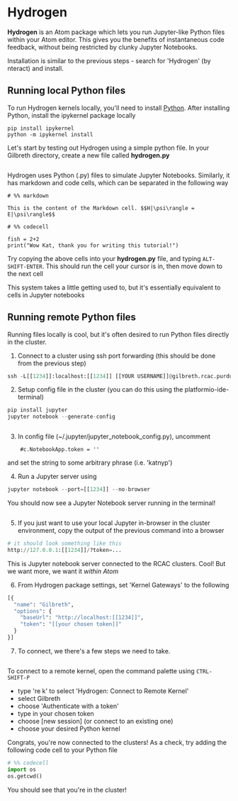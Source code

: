 # Hydrogen

**Hydrogen** is an Atom package which lets you run Jupyter-like Python files within your Atom editor. This gives you the benefits of instantaneous code feedback, without being restricted by clunky Jupyter Notebooks.

Installation is similar to the previous steps - search for 'Hydrogen' (by nteract) and install.

## Running local Python files
To run Hydrogen kernels locally, you'll need to install [Python](https://www.python.org/downloads/). After installing Python, install the ipykernel package locally

    pip install ipykernel
    python -m ipykernel install

Let's start by testing out Hydrogen using a simple python file. In your Gilbreth directory, create a new file called **hydrogen.py**

```{attention} If you edit a file in your remote directory, you'll be editing a local copy that updates the remote copy when you save. Therefore, when running local Hydrogen kernels, you won't have access to the cluster's environment or file system.
```

Hydrogen uses Python (.py) files to simulate Jupyter Notebooks. Similarly, it has markdown and code cells, which can be separated in the following way

    # %% markdown

    This is the content of the Markdown cell. $$H|\psi\rangle = E|\psi\rangle$$

    # %% codecell

    fish = 2+2
    print("Wow Kat, thank you for writing this tutorial!")

Try copying the above cells into your **hydrogen.py** file, and typing ```ALT-SHIFT-ENTER```. This should run the cell your cursor is in, then move down to the next cell

This system takes a little getting used to, but it's essentially equivalent to cells in Jupyter notebooks

## Running remote Python files

Running files locally is cool, but it's often desired to run Python files directly in the cluster.

1. Connect to a cluster using ssh port forwarding (this should be done from the previous step)

```python
ssh -L[[1234]]:localhost:[[1234]] [[YOUR USERNAME]]@gilbreth.rcac.purdue.edu
```

2. Setup config file in the cluster (you can do this using the platformio-ide-terminal)

```python
pip install jupyter
jupyter notebook --generate-config
```

```{attention} By default, the RCAC clusters use Python v2.7.5. Yuck, but it's as simple as typing **module load anaconda** to use a newer version. If you add 'module load anaconda' to a file named '.bashrc' in your home directory, it will automatically load anaconda every time you connect
```

3. In config file (~/.jupyter/jupyter_notebook_config.py), uncomment

```
    #c.NotebookApp.token = ''
```
and set the string to some arbitrary phrase (i.e. 'katnyp')

4. Run a Jupyter server using

```python
jupyter notebook --port=[[1234]] --no-browser
```

You should now see a Jupyter Notebook server running in the terminal!

```{note} If you're using multiple terminals, this will only work on the first connection you make. This shell will now be 'unusable', but you can just open a new terminal and use that
```

5. If you just want to use your local Jupyter in-browser in the cluster environment, copy the output of the previous command into a browser

```python
# it should look something like this
http://127.0.0.1:[[1234]]/?token=...
```

This is Jupyter notebook server connected to the RCAC clusters. Cool! But we want more, we want it *within Atom*

6. From Hydrogen package settings, set 'Kernel Gateways' to the following

```python
[{
  "name": "Gilbreth",
  "options": {
    "baseUrl": "http://localhost:[[1234]]",
    "token": "[[your chosen token]]"
  }
}]
```

7. To connect, we there's a few steps we need to take.

```{note} Instead of using the Menu bar, we'll introduce the **command palette**. It's a convenient way to access commands within Atom without using the mouse or scrolling through menus.

```

To connect to a remote kernel, open the command palette using ```CTRL-SHIFT-P```
- type 're k' to select 'Hydrogen: Connect to Remote Kernel'
- select Gilbreth
- choose 'Authenticate with a token'
- type in your chosen token
- choose [new session] (or connect to an existing one)
- choose your desired Python kernel

Congrats, you're now connected to the clusters! As a check, try adding the following code cell to your Python file

```python
# %% codecell
import os
os.getcwd()
```

You should see that you're in the cluster!
